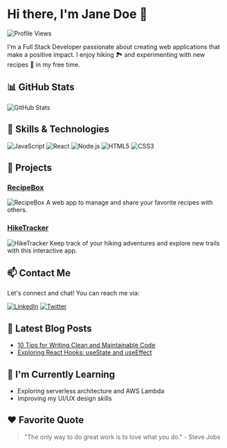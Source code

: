 <!--### Hi there! 👋<br>How are you doing?
### I'm Ayush! 🤝<br>Nice to meet you!! 😁

# 💫 About Me:
🔭 I’m a BCA Student<br>🌱 I’m currently learning Full Stack Web Development


## 🌐 Socials:
[![Instagram](https://img.shields.io/badge/Instagram-%23E4405F.svg?logo=Instagram&logoColor=white)](https://instagram.com/https://www.instagram.com/ayushgour_31/) [![LinkedIn](https://img.shields.io/badge/LinkedIn-%230077B5.svg?logo=linkedin&logoColor=white)](https://linkedin.com/in/https://www.linkedin.com/in/gourayush/) [![Medium](https://img.shields.io/badge/Medium-12100E?logo=medium&logoColor=white)](https://medium.com/@https://medium.com/@ayushgour31) [![Stack Overflow](https://img.shields.io/badge/-Stackoverflow-FE7A16?logo=stack-overflow&logoColor=white)](https://stackoverflow.com/users/https://stackoverflow.com/users/20011876/ayush-gour) [![Twitter](https://img.shields.io/badge/Twitter-%231DA1F2.svg?logo=Twitter&logoColor=white)](https://twitter.com/https://twitter.com/AyushGour31) 

# 💻 Tech Stack:
![JavaScript](https://img.shields.io/badge/javascript-%23323330.svg?style=flat&logo=javascript&logoColor=%23F7DF1E) ![Java](https://img.shields.io/badge/java-%23ED8B00.svg?style=flat&logo=java&logoColor=white) ![C++](https://img.shields.io/badge/c++-%2300599C.svg?style=flat&logo=c%2B%2B&logoColor=white)
# 📊 GitHub Stats:
![](https://github-readme-stats.vercel.app/api?username=AyushGour31&theme=onedark&hide_border=true&include_all_commits=false&count_private=false)<br/>
![](https://github-readme-streak-stats.herokuapp.com/?user=AyushGour31&theme=onedark&hide_border=true)<br/>
![](https://github-readme-stats.vercel.app/api/top-langs/?username=AyushGour31&theme=onedark&hide_border=true&include_all_commits=false&count_private=false&layout=compact)

## 🏆 GitHub Trophies
![](https://github-profile-trophy.vercel.app/?username=AyushGour31&theme=onedark&no-frame=true&no-bg=false&margin-w=4)

### 🔝 Top Contributed Repo
![](https://github-contributor-stats.vercel.app/api?username=AyushGour31&limit=5&theme=onedark&combine_all_yearly_contributions=true)

---
[![](https://visitcount.itsvg.in/api?id=AyushGour31&icon=5&color=2)](https://visitcount.itsvg.in)

 Proudly created with GPRM ( https://gprm.itsvg.in ) -->

# Hi there, I'm Jane Doe 👋

![Profile Views](https://komarev.com/ghpvc/?username=janedoe)

I'm a Full Stack Developer passionate about creating web applications that make a positive impact. I enjoy hiking 🏞️ and experimenting with new recipes 🍳 in my free time.

## 📊 GitHub Stats

![GitHub Stats](https://github-readme-stats.vercel.app/api?username=janedoe&show_icons=true&count_private=true&hide=stars&theme=radical)

## 💼 Skills & Technologies

![JavaScript](https://img.shields.io/badge/-JavaScript-F7DF1E?style=flat-square&logo=javascript&logoColor=black)
![React](https://img.shields.io/badge/-React-61DAFB?style=flat-square&logo=react&logoColor=white)
![Node.js](https://img.shields.io/badge/-Node.js-339933?style=flat-square&logo=node.js&logoColor=white)
![HTML5](https://img.shields.io/badge/-HTML5-E34F26?style=flat-square&logo=html5&logoColor=white)
![CSS3](https://img.shields.io/badge/-CSS3-1572B6?style=flat-square&logo=css3&logoColor=white)

## 🚀 Projects

### [RecipeBox](https://github.com/janedoe/recipebox)
![RecipeBox](images/recipebox.png)
A web app to manage and share your favorite recipes with others.

### [HikeTracker](https://github.com/janedoe/hiketracker)
![HikeTracker](images/hiketracker.png)
Keep track of your hiking adventures and explore new trails with this interactive app.

## 📫 Contact Me

Let's connect and chat! You can reach me via:

[![LinkedIn](https://img.shields.io/badge/LinkedIn-JaneDoe-blue)](https://www.linkedin.com/in/janedoe/)
[![Twitter](https://img.shields.io/badge/Twitter-JaneDoeDev-blue)](https://twitter.com/janedoedev)

## 📝 Latest Blog Posts

- [10 Tips for Writing Clean and Maintainable Code](https://janedoe.dev/blog/clean-code-tips)
- [Exploring React Hooks: useState and useEffect](https://janedoe.dev/blog/react-hooks)

## 🌱 I'm Currently Learning

- Exploring serverless architecture and AWS Lambda
- Improving my UI/UX design skills

## ❤️ Favorite Quote

> "The only way to do great work is to love what you do." - Steve Jobs


